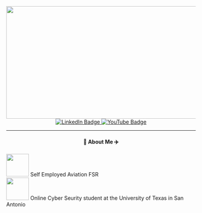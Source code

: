 <div align="center">
  <img src="https://media.giphy.com/media/yx5CGBdwXdCbjEf6li/giphy.gif" width="600" height="300"/>
</div>

<div align="center">
<div id="badges">
  <a href="https://www.linkedin.com/in/james-byler-23316764">
    <img src="https://img.shields.io/badge/LinkedIn-blue?style=for-the-badge&logo=linkedin&logoColor=white" alt="LinkedIn Badge"/>
  </a>
  <a href="https://www.instagram.com/skyler_fpv/">
    <img src="https://img.shields.io/badge/Instagram-E4405F?style=for-the-badge&logo=instagram&logoColor=white" alt="YouTube Badge"/>
  </a>
</div>

  ---
 
 #### :helicopter: About Me :airplane:
  
  </div>

   <img src="https://media.giphy.com/media/QTC2Q8aGF8heRQ4bbp/giphy.gif" width="60"> Self Employed Aviation FSR  
   <img src="https://media.giphy.com/media/H1Pl8OLbkQ2ZRHLO5w/giphy.gif" width="60"> Online Cyber Seurity student at the University of Texas in San Antonio 
 
</div>

